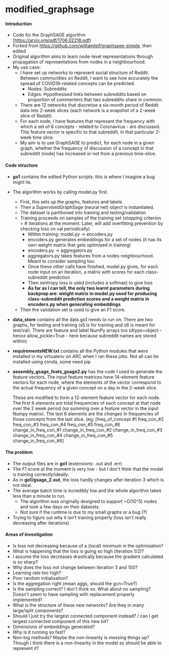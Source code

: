 # modified_graphsage

#### Introduction

- Code for the GraphSAGE algorithm (https://arxiv.org/pdf/1706.02216.pdf) 
- Forked from https://github.com/williamleif/graphsage-simple, then edited
- Original algorithm aims to learn node-level representations through propagation of representations from nodes in a neighbourhood.
- My use case:
  - I have set up networks to represent social structure of Reddit. Between communities on Reddit, I want to see how accurately the spread of COVID19-related concepts can be predicted.
    - Nodes: Subreddits
    - Edges: Hypothesised links between subreddits based on proportion of commenters that two subreddits share in common.
  - There are 12 networks that discretise a six-month period of Reddit data into 2-week slices (each network is a snapshot of a 2-week slice of Reddit)
  - For each node, I have features that represent the frequency with which a set of 6 concepts - related to Coronavirus - are discussed. This feature vector is specific to that subreddit, in that particular 2-week time slice.
  - My aim is to use GraphSAGE to predict, for each node in a given graph, whether the frequency of discussion of a concept in that subreddit (node) has increased or not from a previous time-slice.

#### Code structure

- **go1** contains the edited Python scripts: this is where I imagine a bug might lie.
- The algorithm works by calling model.py first. 
  - First, this sets up the graphs, features and labels.
  - Then a SupervisedGraphSage (neural net) object is instantiated.
  - The dataset is partitioned into training and testing/validation
  - Training proceeds on samples of the training set (stopping criterion = # iterations at the moment. Later, will add overfitting prevention by checking loss on val periodically)
    - Within training: model.py -> encoders.py
    - encoders.py generates embeddings for a set of nodes (it has its own weight matrix that gets optimised in training)
    - encoders.py -> aggregators.py
    - aggregators.py takes features from a nodes neighbourhood. Meant to consider sampling too. 
    - Once these other calls have finished, model.py gives, for each node input on an iteration, a matrix with scores for each class-subreddit prediction
    - Then xentropy loss is used (includes a softmax) to give loss
    - **As far as I can tell, the only two learnt parameters during backprop are: weight matrix in model.py used for producing class-subreddit prediction scores and a weight matrix in encoders.py when generating embeddings**
  - Then the validation set is used to give an F1 score.

- **data_store** contains all the data go1 needs to run on. There are two graphs, for testing and training (s5 is for training and s6 is meant for test/val). There are feature and label NumPy arrays too (dtype=object - hence allow_pickle=True - here because subreddit names are stored within)
- **requirementsNEW.txt** contains all the Python modules that were installed in my virtualenv on ARC when I ran these jobs. Not all can be installed using conda, some need pip
- **assembly_gsage_feats_gsage2.py** has the code I used to generate the feature vectors. The input feature matrices have 14-element feature vectors for each node, where the elements of the vector correspond to the actual frequency of a given concept on a day in the 2-week slice.
  
  These are modified to form a 12-element feature vector for each node. The first 6 elements are total frequencies of each concept at that node over the 2 week period (so summing over a feature vector in the input Numpy matrix). The last 6 elements are the *changes* in frequencies of those concepts from the last slice.
  (eg: [freq_of_concept #1 freq_con_#2 freq_con_#3 freq_con_#4 freq_con_#5 freq_con_#6 change_in_freq_con_#1 change_in_freq_con_#2 change_in_freq_con_#3 change_in_freq_con_#4 change_in_freq_con_#5 change_in_freq_con_#6]

#### The problem

- The output files are in **go1** (extensions: .out and .err)
- The F1 score at the moment is very low - but I don't think that the model is training correctly/ideally.
- As in **go1/gsage_2.out**, the loss hardly changes after iteration 3 which is not ideal.
- The average batch time is incredibly low and the whole algorithm takes less than a minute to run.
  - The algorithm was originally designed to support ~O(10^5) nodes and took a few days on their datasets.
  - Not sure if the runtime is due to my small graphs or a bug (?)
- Trying to figure out why it isn't training properly (loss isn't really decreasing after iterations)

#### Areas of investigation

- Is loss not decreasing because of a (local) minimum in the optimisation?
- What is happening that the loss is going so high (iteration 1/2)?
- I assume the loss decreases drastically because the gradient calculated is so sharp?
- Why does the loss not change between iteration 3 and 100?
- Learning rate too high?
- Poor random initialisation?
- Is the aggregation right (mean aggs, should the gcn=True?)
- Is the sampling correct? I don't think so. What about no sampling? Doesn't seem to have sampling with replacement properly implemented?
- What is the structure of these new networks? Are they in many large/split components?
- Should I just try the largest connected component instead? / can I get largest connected component of this new bit?
- Dimensions of embeddings generated?
- Why is it running so fast?
- Non-log methods? Maybe the non-linearity is messing things up? Though I think there is a non-linearity in the model so should be able to represent it? 

